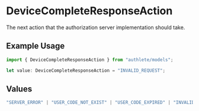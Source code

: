 # DeviceCompleteResponseAction

The next action that the authorization server implementation should take.


## Example Usage

```typescript
import { DeviceCompleteResponseAction } from "authlete/models";

let value: DeviceCompleteResponseAction = "INVALID_REQUEST";
```

## Values

```typescript
"SERVER_ERROR" | "USER_CODE_NOT_EXIST" | "USER_CODE_EXPIRED" | "INVALID_REQUEST" | "SUCCESS"
```